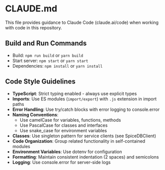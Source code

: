 # CLAUDE.md

This file provides guidance to Claude Code (claude.ai/code) when working with code in this repository.

## Build and Run Commands
- Build: `npm run build` or `yarn build`
- Start server: `npm start` or `yarn start`
- Dependencies: `npm install` or `yarn install`

## Code Style Guidelines
- **TypeScript**: Strict typing enabled - always use explicit types
- **Imports**: Use ES modules (`import/export`) with `.js` extension in import paths
- **Error Handling**: Use try/catch blocks with error logging to console.error
- **Naming Conventions**:
  - Use camelCase for variables, functions, methods
  - Use PascalCase for classes and interfaces
  - Use snake_case for environment variables
- **Classes**: Use singleton pattern for service clients (see SpiceDBClient)
- **Code Organization**: Group related functionality in self-contained modules
- **Environment Variables**: Use dotenv for configuration
- **Formatting**: Maintain consistent indentation (2 spaces) and semicolons
- **Logging**: Use console.error for server-side logs